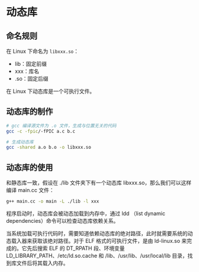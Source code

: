 # 动态库

## 命名规则

在 Linux 下命名为 `libxxx.so`：

* lib：固定前缀
* xxx：库名
* .so：固定后缀

在 Linux 下动态库是一个可执行文件。

## 动态库的制作

```bash
# gcc 编译源文件为 .o 文件，生成与位置无关的代码
gcc -c -fpic/-fPIC a.c b.c

# 生成动态库
gcc -shared a.o b.o -o libxxx.so
```

## 动态库的使用

和静态库一致，假设在 ./lib 文件夹下有一个动态库 libxxx.so，那么我们可以这样编译 main.cc 文件：

```bash
g++ main.cc -o main -L ./lib -l xxx
```

程序启动时，动态库会被动态加载到内存中，通过 ldd （list dynamic dependencies）命令可以检查动态库依赖关系。

当系统加载可执行代码时，需要知道依赖动态库的绝对路径，此时就需要系统的动态载入器来获取该绝对路径。对于 ELF 格式的可执行文件，是由 ld-linux.so 来完成的。它先后搜索 ELF 的 DT_RPATH 段、环境变量 LD_LIBRARY_PATH、/etc/ld.so.cache 和 /lib、/usr/lib、/usr/local/lib 目录，找到库文件后将其载入内存。

